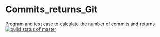 # Commits_returns_Git
Program and test case to calculate the number of commits and returns
[![build status of master](https://travis-ci.org/Abezzam10/Commits_returns_Git.svg?branch=master)](https://travis-ci.org/Abezzam10/Commits_returns_Git)
